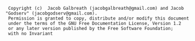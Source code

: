 
     Copyright (c)  Jacob Galbreath (jacobgalbreath@gmail.com) and Jacob "Godserv" (jacobgodserv@gmail.com).
     Permission is granted to copy, distribute and/or modify this document
     under the terms of the GNU Free Documentation License, Version 1.2
     or any later version published by the Free Software Foundation;
     with no Invariant
